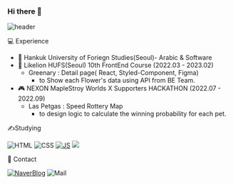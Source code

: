 ### Hi there 👋

<!--
**Anas-wg/Anas-wg** is a ✨ _special_ ✨ repository because its `README.md` (this file) appears on your GitHub profile.

Here are some ideas to get you started:

- 🔭 I’m currently working on ...
- 🌱 I’m currently learning ...
- 👯 I’m looking to collaborate on ...
- 🤔 I’m looking for help with ...
- 💬 Ask me about ...
- 📫 How to reach me: ...
- 😄 Pronouns: ...
- ⚡ Fun fact: ...
-->



![header](https://capsule-render.vercel.app/api?type=waving&color=auto&height=300&section=header&text=Wangi_Code_Note_📒&fontSize=70)

💻 Experience
- 🏫 Hankuk University of Foriegn Studies(Seoul)- Arabic & Software
- 🦁 Likelion HUFS(Seoul) 10th FrontEnd Course (2022.03 - 2023.02)
  - Greenary : Detail page( React, Styled-Component, Figma)
    - to Show each Flower's data using API from BE Team.
- 🎮 NEXON MapleStroy Worlds X Supporters HACKATHON (2022.07 - 2022.09)
  - Las Petgas : Speed Rottery Map
    - to design logic to calculate the winning probability for each pet.  


✍️Studying

![HTML](https://img.shields.io/badge/HTML-E34F26?style=flat-square&logo=HTML5&logoColor=white)
![CSS](https://img.shields.io/badge/CSS-1572B6?style=flat-square&logo=CSS3&logoColor=white)
[![JS](https://img.shields.io/badge/JavaScript-F7DF1E?style=flat-square&logo=JavaScript&logoColor=black)](github.com/Joowon0220/TODO-List)
<img src="https://img.shields.io/badge/React-61DAFB?style=flat-square&logo=react&logoColor=white"/>


📢 Contact

[![NaverBlog](https://img.shields.io/badge/NaverBlog-03C75A?style=flat-square&logo=Naver&logoColor=white)](https://blog.naver.com/false90)
![Mail](https://img.shields.io/badge/Email:wg12181218@gmail.com-03C75A?style=flat-square&logo=Minutemailer&logoColor=white)

